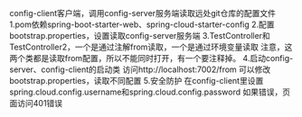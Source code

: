 config-client客户端，调用config-server服务端读取远处git仓库的配置文件
1.pom依赖spring-boot-starter-web、spring-cloud-starter-config
2.配置bootstrap.properties，设置读取config-server服务端
3.TestController和TestController2，一个是通过注解from读取，一个是通过环境变量读取
注意，这两个类都是读取from配置，所以不能同时打开，有一个要注释掉。
4.启动config-server、config-client的启动类
访问http://localhost:7002/from
可以修改bootstrap.properties，读取不同配置
5.安全防护
在config-client里设置spring.cloud.config.username和spring.cloud.config.password
如果错误，页面访问401错误
